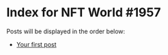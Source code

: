 # Index for NFT World #1957
Posts will be displayed in the order below:

- [Your first post](./001-first.md)

